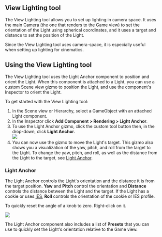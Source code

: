 ## View Lighting tool

The View Lighting tool allows you to set up lighting in camera space. It uses the main Camera (the one that renders to the Game view) to set the orientation of the Light using spherical coordinates, and it uses a target and distance to set the position of the Light. 

Since the View Lighting tool uses camera-space, it is especially useful when setting up lighting for cinematics.

## Using the View Lighting tool

The View Lighting tool uses the Light Anchor component to position and orient the Light. When this component is attached to a Light, you can use a custom Scene view gizmo to position the Light, and use the component's Inspector to orient the Light.

To get started with the View Lighting tool:

1. In the Scene view or Hierarchy, select a GameObject with an attached Light component.
2. In the Inspector click **Add Component > Rendering > Light Anchor**.
3. To use the Light Anchor gizmo, click the custom tool button then, in the drop-down, click **Light Anchor**.<br/>![](Images/view-lighting-tool-gizmo.png)
4. You can now use the gizmo to move the Light's target. This gizmo also shows you a visualization of the yaw, pitch, and roll from the target to the Light. To change the yaw, pitch, and roll, as well as the distance from the Light to the target, see [Light Anchor](#light-anchor).

### Light Anchor

The Light Anchor controls the Light's orientation and the distance it is from the target position. **Yaw** and **Pitch** control the orientation and **Distance** controls the distance between the Light and the target. If the Light has a cookie or uses [IES](https://docs.unity3d.com/Packages/com.unity.render-pipelines.high-definition@latest/index.html?subfolder=/manual/IES-Profile.html), **Roll** controls the orientation of the cookie or IES profile.

To quickly reset the angle of a knob to zero. Right-click on it.

![](Images/view-lighting-tool-light-anchor0.png)

The Light Anchor component also includes a list of **Presets** that you can use to quickly set the Light's orientation relative to the Game view.